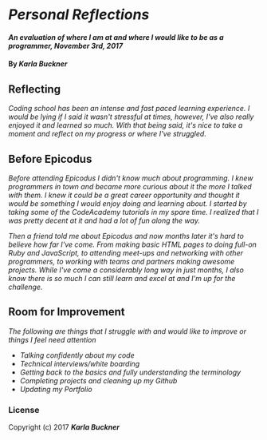 # _Personal Reflections_

#### _An evaluation of where I am at and where I would like to be as a programmer, November 3rd, 2017_

#### By _**Karla Buckner**_

## Reflecting

_Coding school has been an intense and fast paced learning experience. I would be lying if I said it wasn't stressful at times, however, I've also really enjoyed it and learned so much. With that being said, it's nice to take a moment and reflect on my progress or where I've struggled._

## Before Epicodus

_Before attending Epicodus I didn't know much about programming. I knew programmers in town and became more curious about it the more I talked with them. I knew it could be a great career opportunity and thought it would be something I would enjoy doing and learning about. I started by taking some of the CodeAcademy tutorials in my spare time. I realized that I was pretty decent at it and had a lot of fun along the way._

_Then a friend told me about Epicodus and now months later it's hard to believe how far I've come. From making basic HTML pages to doing full-on Ruby and JavaScript, to attending meet-ups and networking with other programmers, to working with teams and partners making awesome projects. While I've come a considerably long way in just months, I also know there is so much I can still learn and excel at and I'm up for the challenge._

## Room for Improvement

_The following are things that I struggle with and would like to improve or things I feel need attention_

* _Talking confidently about my code_
* _Technical interviews/white boarding_
* _Getting back to the basics and fully understanding the terminology_
* _Completing projects and cleaning up my Github_
* _Updating my Portfolio_

### License

Copyright (c) 2017 **_Karla Buckner_**
